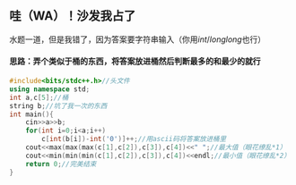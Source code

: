 ## 哇（WA）！沙发我占了
水题一道，但是我错了，因为答案要字符串输入（你用$int/long long$也行）
#### 思路：弄个类似于桶的东西，将答案放进桶然后判断最多的和最少的就行
```cpp
#include<bits/stdc++.h>//头文件
using namespace std;
int a,c[5];//桶
string b;//坑了我一次的东西
int main(){
    cin>>a>>b;
    for(int i=0;i<a;i++)
        c[int(b[i])-int('0')]++;//用ascii码将答案放进桶里
    cout<<max(max(max(c[1],c[2]),c[3]),c[4])<<" ";//最大值（眼花缭乱*1）
    cout<<min(min(min(c[1],c[2]),c[3]),c[4])<<endl;//最小值（眼花缭乱*2）
    return 0;//完美结束
}
```